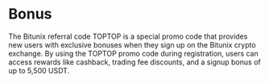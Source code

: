 # Bonus
The Bitunix referral code TOPTOP is a special promo code that provides new users with exclusive bonuses when they sign up on the Bitunix crypto exchange. By using the TOPTOP promo code during registration, users can access rewards like cashback, trading fee discounts, and a signup bonus of up to 5,500 USDT.
